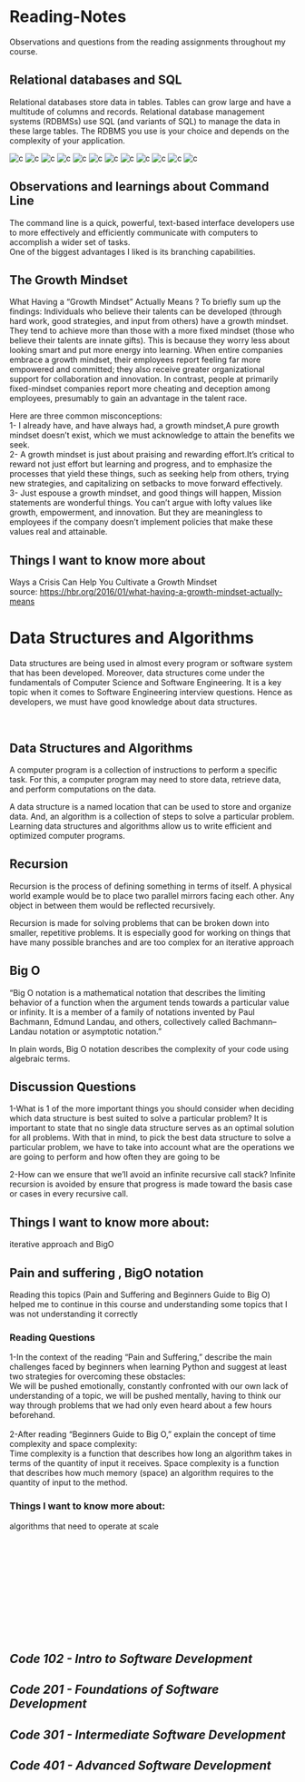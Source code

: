 # Reading-Notes

Observations and questions from the reading assignments throughout my course.

## Relational databases and SQL
 Relational databases store data in tables. Tables can grow large and have a multitude of columns and records. Relational database management systems (RDBMSs) use SQL (and variants of SQL) to manage the data in these large tables. The RDBMS you use is your choice and depends on the complexity of your application.

 ![c](./screenShots/Screenshot%20sql-1.png)
 ![c](./screenShots/Screenshot%20sql-2.png)
 ![c](./screenShots/Screenshot%20sql-3.png)
 ![c](./screenShots/Screenshot%20sql-4.png)
 ![c](./screenShots/Screenshot%20sql-5.png)
 ![c](./screenShots/Screenshot%20sql-6.png)
 ![c](./screenShots/Screenshot%20sql-13.png)
 ![c](./screenShots/Screenshot%20sql-14.png)
 ![c](./screenShots/Screenshot%20sql-15.png)
 ![c](./screenShots/Screenshot%20sql-16.png)
 ![c](./screenShots/Screenshot%20sql-17.png)
 ![c](./screenShots/Screenshot%20sql-18.png)


## Observations and learnings about Command Line

The command line is a quick, powerful, text-based interface developers use to more effectively and efficiently communicate with computers to accomplish a wider set of tasks. <br>
One of the biggest advantages I liked is its branching capabilities.


## The Growth Mindset
What Having a “Growth Mindset” Actually Means ?
To briefly sum up the findings: Individuals who believe their talents can be developed (through hard work, good strategies, and input from others) have a growth mindset. They tend to achieve more than those with a more fixed mindset (those who believe their talents are innate gifts). This is because they worry less about looking smart and put more energy into learning. When entire companies embrace a growth mindset, their employees report feeling far more empowered and committed; they also receive greater organizational support for collaboration and innovation. In contrast, people at primarily fixed-mindset companies report more cheating and deception among employees, presumably to gain an advantage in the talent race.
<br>

Here are three common misconceptions: <br>
1- I already have, and have always had, a growth mindset,A pure growth mindset doesn’t exist, which we must acknowledge to attain the benefits we seek. <br>
2- A growth mindset is just about praising and rewarding effort.It’s critical to reward not just effort but learning and progress, and to emphasize the processes that yield these things, such as seeking help from others, trying new strategies, and capitalizing on setbacks to move forward effectively.<br>
3- Just espouse a growth mindset, and good things will happen, Mission statements are wonderful things. You can’t argue with lofty values like growth, empowerment, and innovation. But they are meaningless to employees if the company doesn’t implement policies that make these values real and attainable.

## Things I want to know more about
Ways a Crisis Can Help You Cultivate a Growth Mindset<br>
source: https://hbr.org/2016/01/what-having-a-growth-mindset-actually-means
<br>

# Data Structures and Algorithms

Data structures are being used in almost every program or software system that has been developed. Moreover, data structures come under the fundamentals of Computer Science and Software Engineering. It is a key topic when it comes to Software Engineering interview questions. Hence as developers, we must have good knowledge about data structures.

<br>

## Data Structures and Algorithms


A computer program is a collection of instructions to perform a specific task. For this, a computer program may need to store data, retrieve data, and perform computations on the data.
<br>

A data structure is a named location that can be used to store and organize data. And, an algorithm is a collection of steps to solve a particular problem. Learning data structures and algorithms allow us to write efficient and optimized computer programs.
<br>

## Recursion


Recursion is the process of defining something in terms of itself.
A physical world example would be to place two parallel mirrors facing each other. Any object in between them would be reflected recursively.
<br>

Recursion is made for solving problems that can be broken down into smaller, repetitive problems. It is especially good for working on things that have many possible branches and are too complex for an iterative approach 
<br>

## Big O

“Big O notation is a mathematical notation that describes the limiting behavior of a function when the argument tends towards a particular value or infinity. It is a member of a family of notations invented by Paul Bachmann, Edmund Landau, and others, collectively called Bachmann–Landau notation or asymptotic notation.”
<br>

In plain words, Big O notation describes the complexity of your code using algebraic terms.
<br>

## Discussion Questions
1-What is 1 of the more important things you should consider when deciding which data structure is best suited to solve a particular problem?
It is important to state that no single data structure serves as an optimal solution for all problems. With that in mind, to pick the best data structure to solve a particular problem, we have to take into account what are the operations we are going to perform and how often they are going to be 
<br>

2-How can we ensure that we’ll avoid an infinite recursive call stack?
Infinite recursion is avoided by ensure that progress is made toward the basis case or cases in every recursive call.

## Things I want to know more about: 

iterative approach and BigO

## Pain and suffering , BigO notation

Reading this topics (Pain and Suffering and Beginners Guide to Big O) helped me to continue in this course and understanding some topics that I was not understanding it correctly 

### Reading Questions

1-In the context of the reading “Pain and Suffering,” describe the main challenges faced by beginners when learning Python and suggest at least two strategies for overcoming these obstacles: <br>
We will be pushed emotionally, constantly confronted with our own lack of understanding of a topic, we will be pushed mentally, having to think our way through problems that we had only even heard about a few hours beforehand.
<br><br>
2-After reading “Beginners Guide to Big O,” explain the concept of time complexity and space complexity:
<br>
Time complexity is a function that describes how long an algorithm takes in terms of the quantity of input it receives. Space complexity is a function that describes how much memory (space) an algorithm requires to the quantity of input to the method.<br>

### Things I want to know more about: 
algorithms that need to operate at scale


























<br><br><br><br><br><br><br><br><br><br>

## *Code 102 - Intro to Software Development*
## *Code 201 - Foundations of Software Development*
## *Code 301 - Intermediate Software Development*
## *Code 401 - Advanced Software Development*





